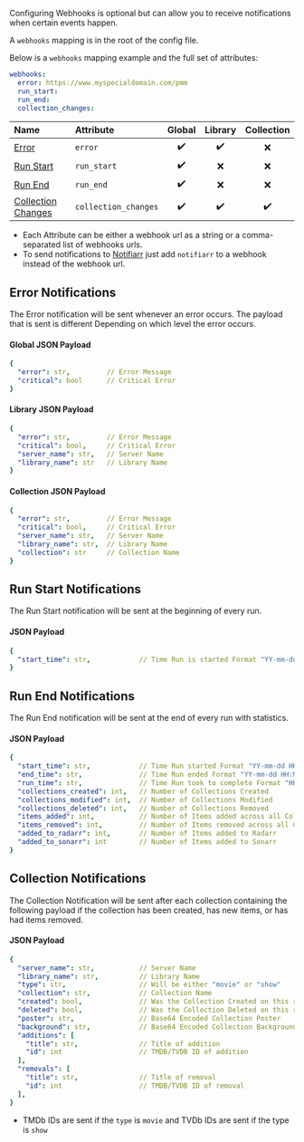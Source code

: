 Configuring Webhooks is optional but can allow you to receive notifications when certain events happen.

A `webhooks` mapping is in the root of the config file.

Below is a `webhooks` mapping example and the full set of attributes:

```yaml
webhooks:
  error: https://www.myspecialdomain.com/pmm
  run_start:
  run_end:
  collection_changes:
```

| Name | Attribute | Global | Library | Collection |
| :--- | :--- | :---: | :---: | :---: |
| [Error](#error-notifications) | `error` | :heavy_check_mark: | :heavy_check_mark: | :x: |
| [Run Start](#run-start-notifications) | `run_start` | :heavy_check_mark: | :x: | :x: |
| [Run End](#run-end-notifications) | `run_end` | :heavy_check_mark: | :x: | :x: |
| [Collection Changes](#collection-notifications) | `collection_changes` | :heavy_check_mark: | :heavy_check_mark: | :heavy_check_mark: |

* Each Attribute can be either a webhook url as a string or a comma-separated list of webhooks urls.
* To send notifications to [Notifiarr](https://github.com/meisnate12/Plex-Meta-Manager/wiki/Notifiarr-Attributes) just add `notifiarr` to a webhook instead of the webhook url.

## Error Notifications

The Error notification will be sent whenever an error occurs. The payload that is sent is different Depending on which level the error occurs.

#### Global JSON Payload

```yaml
{
  "error": str,         // Error Message
  "critical": bool      // Critical Error
}
```

#### Library JSON Payload

```yaml
{
  "error": str,         // Error Message
  "critical": bool,     // Critical Error
  "server_name": str,   // Server Name
  "library_name": str   // Library Name
}
```

#### Collection JSON Payload

```yaml
{
  "error": str,         // Error Message
  "critical": bool,     // Critical Error
  "server_name": str,   // Server Name
  "library_name": str,  // Library Name
  "collection": str     // Collection Name
}
```

## Run Start Notifications

The Run Start notification will be sent at the beginning of every run.

#### JSON Payload

```yaml
{
  "start_time": str,            // Time Run is started Format "YY-mm-dd HH:MM:SS"
}
```

## Run End Notifications

The Run End notification will be sent at the end of every run with statistics.

#### JSON Payload

```yaml
{
  "start_time": str,            // Time Run started Format "YY-mm-dd HH:MM:SS"
  "end_time": str,              // Time Run ended Format "YY-mm-dd HH:MM:SS"
  "run_time": str,              // Time Run took to complete Format "HH:MM"
  "collections_created": int,   // Number of Collections Created
  "collections_modified": int,  // Number of Collections Modified
  "collections_deleted": int,   // Number of Collections Removed
  "items_added": int,           // Number of Items added across all Collections
  "items_removed": int,         // Number of Items removed across all Collections
  "added_to_radarr": int,       // Number of Items added to Radarr
  "added_to_sonarr": int        // Number of Items added to Sonarr
}
```

## Collection Notifications

The Collection Notification will be sent after each collection containing the following payload if the collection has been created, has new items, or has had items removed.

#### JSON Payload

```yaml
{
  "server_name": str,           // Server Name
  "library_name": str,          // Library Name
  "type": str,                  // Will be either "movie" or "show"
  "collection": str,            // Collection Name
  "created": bool,              // Was the Collection Created on this run
  "deleted": bool,              // Was the Collection Deleted on this run
  "poster": str,                // Base64 Encoded Collection Poster
  "background": str,            // Base64 Encoded Collection Background
  "additions": [
    "title": str,               // Title of addition
    "id": int                   // TMDB/TVDB ID of addition
  ],
  "removals": [
    "title": str,               // Title of removal
    "id": int                   // TMDB/TVDB ID of removal
  ],
}
```

* TMDb IDs are sent if the `type` is `movie` and TVDb IDs are sent if the type is `show`
